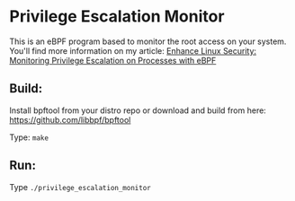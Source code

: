 # Privilege Escalation Monitor

This is an eBPF program based to monitor the root access on your system. You'll find more information on my article: 
[Enhance Linux Security: Monitoring Privilege Escalation on Processes with eBPF](https://medium.com/@emanuele.santini.88/enhance-linux-security-monitoring-privilege-escalation-on-processes-with-ebpf-624531434a87)

## Build: 

Install bpftool from your distro repo or download and build from here: https://github.com/libbpf/bpftool

Type: `make` 

## Run:

Type `./privilege_escalation_monitor`
